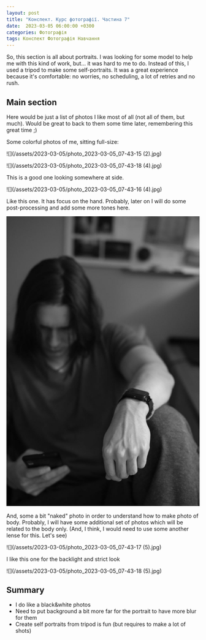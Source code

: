 ```yaml
---
layout: post
title: "Конспект. Курс фотографії. Частина 7"
date:  2023-03-05 06:00:00 +0300
categories: Фотографія
tags: Конспект Фотографія Навчання
---
```


So, this section is all about portraits. I was looking for some model to help me with this kind of work, but... it was hard to me to do. Instead of this, I used a tripod to make some self-portraits. It was a great experience because it's comfortable: no worries, no scheduling, a lot of retries and no rush.

## Main section

Here would be just a list of photos I like most of all (not all of them, but much). Would be great to back to them some time later, remembering this great time ;)

Some colorful photos of me, sitting full-size:

![](/assets/2023-03-05/photo_2023-03-05_07-43-15 (2).jpg)

![](/assets/2023-03-05/photo_2023-03-05_07-43-18 (4).jpg)

This is a good one looking somewhere at side.

![](/assets/2023-03-05/photo_2023-03-05_07-43-16 (4).jpg)

Like this one. It has focus on the hand. Probably, later on I will do some post-processing and add some more tones here.

![](/assets/2023-03-05/photo_2023-03-05_07-43-16.jpg)

And, some a bit "naked" photo in order to understand how to make photo of body. Probably, I will have some additional set of photos which will be related to the body only. (And, I think, I would need to use some another lense for this. Let's see)

![](/assets/2023-03-05/photo_2023-03-05_07-43-17 (5).jpg)

I like this one for the backlight and strict look

![](/assets/2023-03-05/photo_2023-03-05_07-43-18 (5).jpg)

## Summary

- I do like a black&white photos
- Need to put background a bit more far for the portrait to have more blur for them
- Create self portraits from tripod is fun (but requires to make a lot of shots)